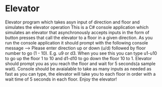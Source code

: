 # Elevator
Elevator program which takes asyn input of direction and floor and simulates the elevator operation
This is a C# console application which simulates an elevator that asynchronously accepts inputs in the form of button presses that call the elevator to a floor in a given direction.
As you run the console application it should prompt with the following console message --> Please enter direction up or down (u/d) followed by floor number to go (1 - 10). E.g. u9 or d3.
When you see this you can type u1-u10 to go up the floor 1 to 10 and d1-d10 to go down the floor 10 to 1. Elevator should prompt you as you reach the floor and wait for 5 seconds(a sample wait). Console should be avaialable to take as many inputs as needed as fast as you can type, the elevator will take you to each floor in order with a wait time of 5 seconds in each floor. Enjoy the elevator!
